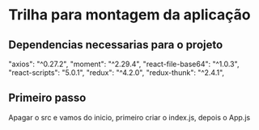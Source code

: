 <h1>Trilha para montagem da aplicação</h1>

## Dependencias necessarias para o projeto

"axios": "^0.27.2",
"moment": "^2.29.4",
"react-file-base64": "^1.0.3",
"react-scripts": "5.0.1",
"redux": "^4.2.0",
"redux-thunk": "^2.4.1",

## Primeiro passo

Apagar o src e vamos do inicio, primeiro criar o index.js, depois o App.js
